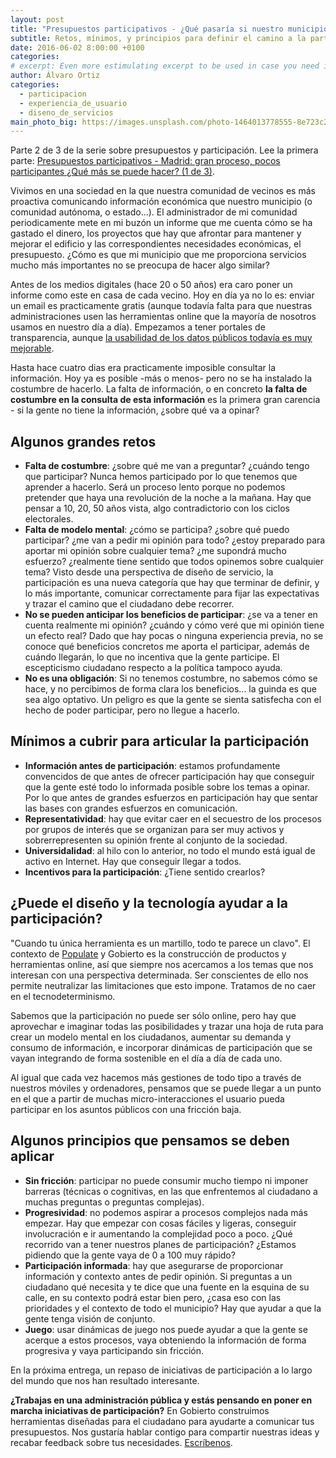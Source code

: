 ```yaml
---
layout: post
title: "Presupuestos participativos - ¿Qué pasaría si nuestro municipio fuese como nuestra comunidad de vecinos? (2 de 3)"
subtitle: Retos, mínimos, y principios para definir el camino a la participación
date: 2016-06-02 8:00:00 +0100
categories:
# excerpt: Even more estimulating excerpt to be used in case you need it.
author: Álvaro Ortiz
categories:
  - participacion
  - experiencia_de_usuario
  - diseno_de_servicios
main_photo_big: https://images.unsplash.com/photo-1464013778555-8e723c2f01f8?crop=entropy&fit=crop&fm=jpg&h=900&ixjsv=2.1.0&ixlib=rb-0.3.5&q=80&w=1600
---
```


Parte 2 de 3 de la serie sobre presupuestos y participación. Lee la primera parte: [Presupuestos participativos - Madrid: gran proceso, pocos participantes ¿Qué más se puede hacer? (1 de 3)](/blog/20160530-presupuestos-participativos.html).

<div class="separator"></div>

Vivimos en una sociedad en la que nuestra comunidad de vecinos es más proactiva comunicando información económica que nuestro municipio (o comunidad autónoma, o estado...). El administrador de mi comunidad periodicamente mete en mi buzón un informe que me cuenta cómo se ha gastado el dinero, los proyectos que hay que afrontar para mantener y mejorar el edificio y las correspondientes necesidades económicas, el presupuesto. ¿Cómo es que mi municipio que me proporciona servicios mucho más importantes no se preocupa de hacer algo similar?

Antes de los medios digitales (hace 20 o 50 años) era caro poner un informe como este en casa de cada vecino. Hoy en día ya no lo es: enviar un email es practicamente gratis (aunque todavía falta para que nuestras administraciones usen las herramientas online que la mayoría de nosotros usamos en nuestro día a día). Empezamos a tener portales de transparencia, aunque [la usabilidad de los datos públicos todavía es muy mejorable](/blog/20160411-la-usabilidad-de-los-datos.html).

Hasta hace cuatro dias era practicamente imposible consultar la información. Hoy ya es posible -más o menos- pero no se ha instalado la costumbre de hacerlo. La falta de información, o en concreto **la falta de costumbre en la consulta de esta información** es la primera gran carencia - si la gente no tiene la información, ¿sobre qué va a opinar?

## Algunos grandes retos

- **Falta de costumbre**: ¿sobre qué me van a preguntar? ¿cuándo tengo que participar? Nunca hemos participado por lo que tenemos que aprender a hacerlo. Será un proceso lento porque no podemos pretender que haya una revolución de la noche a la mañana. Hay que pensar a 10, 20, 50 años vista, algo contradictorio con los ciclos  electorales.
- **Falta de modelo mental**: ¿cómo se participa? ¿sobre qué puedo participar? ¿me van a pedir mi opinión para todo? ¿estoy preparado para aportar mi opinión sobre cualquier tema? ¿me supondrá mucho esfuerzo? ¿realmente tiene sentido que todos opinemos sobre cualquier tema? Visto desde una perspectiva de diseño de servicio, la participación es una nueva categoría que hay que terminar de definir, y lo más importante, comunicar correctamente para fijar las expectativas y trazar el camino que el ciudadano debe recorrer.
- **No se pueden anticipar los beneficios de participar**: ¿se va a tener en cuenta realmente mi opinión? ¿cuándo y cómo veré que mi opinión tiene un efecto real? Dado que hay pocas o ninguna experiencia previa, no se conoce qué beneficios concretos me aporta el participar, además de cuándo llegarán, lo que no incentiva que la gente participe. El escepticismo ciudadano respecto a la política tampoco ayuda.
- **No es una obligación**: Si no tenemos costumbre, no sabemos cómo se hace, y no percibimos de forma clara los beneficios... la guinda es que sea algo optativo. Un peligro es que la gente se sienta satisfecha con el hecho de poder participar, pero no llegue a hacerlo.


## Mínimos a cubrir para articular la participación

- **Información antes de participación**: estamos profundamente convencidos de que antes de ofrecer participación hay que conseguir que la gente esté todo lo informada posible sobre los temas a opinar. Por lo que antes de grandes esfuerzos en participación hay que sentar las bases con grandes esfuerzos en comunicación.
- **Representatividad**: hay que evitar caer en el secuestro de los procesos por grupos de interés que se organizan para ser muy activos y sobrerrepresenten su opinión frente al conjunto de la sociedad.
- **Universidalidad**: al hilo con lo anterior, no todo el mundo está igual de activo en Internet. Hay que conseguir llegar a todos.
- **Incentivos para la participación**: ¿Tiene sentido crearlos?


## ¿Puede el diseño y la tecnología ayudar a la participación?

"Cuando tu única herramienta es un martillo, todo te parece un clavo". El contexto de [Populate](http://populate.tools) y Gobierto es la construcción de productos y herramientas online, así que siempre nos acercamos a los temas que nos interesan con una perspectiva determinada. Ser conscientes de ello nos permite neutralizar las limitaciones que esto impone. Tratamos de no caer en el tecnodeterminismo.

Sabemos que la participación no puede ser sólo online, pero hay que aprovechar e imaginar todas las posibilidades y trazar una hoja de ruta para crear un modelo mental en los ciudadanos, aumentar su demanda y consumo de información, e incorporar dinámicas de participación que se vayan integrando de forma sostenible en el día a día de cada uno.

Al igual que cada vez hacemos más gestiones de todo tipo a través de nuestros móviles y ordenadores, pensamos que se puede llegar a un punto en el que a partir de muchas micro-interacciones el usuario pueda participar en los asuntos públicos con una fricción baja.


## Algunos principios que pensamos se deben aplicar

* **Sin fricción**: participar no puede consumir mucho tiempo ni imponer barreras (técnicas o cognitivas, en las que enfrentemos al ciudadano a muchas preguntas o preguntas complejas).
* **Progresividad**: no podemos aspirar a procesos complejos nada más empezar. Hay que empezar con cosas fáciles y ligeras, conseguir involucración e ir aumentando la complejidad poco a poco. ¿Qué recorrido van a tener nuestros planes de participación? ¿Estamos pidiendo que la gente vaya de 0 a 100 muy rápido?
* **Participación informada**: hay que asegurarse de proporcionar información y contexto antes de pedir opinión. Si preguntas a un ciudadano qué necesita y te dice que una fuente en la esquina de su calle, en su contexto podrá estar bien pero, ¿casa eso con las prioridades y el contexto de todo el municipio? Hay que ayudar a que la gente tenga visión de conjunto.
* **Juego**: usar dinámicas de juego nos puede ayudar a que la gente se acerque a estos procesos, vaya obteniendo la información de forma progresiva y vaya participando sin fricción.


En la próxima entrega, un repaso de iniciativas de participación a lo largo del mundo que nos han resultado interesante.

<div class="separator"></div>

**¿Trabajas en una administración pública y estás pensando en poner en marcha iniciativas de participación?** En Gobierto construimos herramientas diseñadas para el ciudadano para ayudarte a comunicar tus presupuestos. Nos gustaría hablar contigo para compartir nuestras ideas y recabar feedback sobre tus necesidades. [Escríbenos](mailto:abre@gobierto.es).
